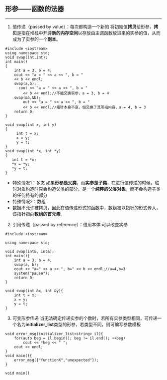 ## 形参——函数的法器
* * *
1. 值传递（passed by value）：每次都构造一个新的
将初始值**拷贝**给形参，**拷贝**是指在堆栈中开辟**新的内存空间**以存放由主调函数放进来的实参的值，从而成为了实参的一个**副本**。
```
#include <iostream>  
using namespace std;  
void swap(int,int);  
int main()  
{  
    int a = 3, b = 4;  
    cout << "a = " << a << ", b = "  
    << b << endl;  
    swap(a,b);  
      cout << "a = " << a << ", b = "  
        << b << endl;//不能交换实参，a = 3, b = 4
    swap(&a,&b);
        out << "a = " << a << ", b = "  
        << b << endl;//指针本身不变，但交换了其所指内容，a = 4, b = 3
    return 0;  
} 

void swap(int x, int y)  
{  
     int t = x;  
     x = y;  
     y = t;  
}
void swap(int *x, int *y)  
{  
   int t = *x;  
   *x = *y;  
   *y = t;  
}  
```
- 特殊情况1：多态
如果**形参是父类**，而**实参是子类**，在进行值传递的时候，临时对象构造时只会构造父类的部分，是一个**纯粹的父类对象**，而不会构造子类的任何特有的部分
- 特殊情况2：数组
- 数据不允许被拷贝，因此在值传递形式的函数中，数组被以指针的形式传入，该指针指向**数组的首元素**。

2. 引用传递（passed by reference）：借用本体
可以改变实参
```
#include <iostream>
 
using namespace std;
 
void swap(int&, int&);
int main(){
	int a = 3, b = 4;
	swap(a, b);
	cout << "a=" << a << ", b=" << b << endl;//a=4,b=3
	system("pause");
	return 0;
}
 
void swap(int &x, int &y){
	int t = x;
	x = y;
	y = t;
}
```
3. 可变形参传递
当无法确定传递实参的个数时，若所有实参类型相同，可传递一个名为**initializer_list**类型的形参，若类型不同，则可编写参数模板
```
void error_msg(initializer_list<string> il){
	for(auto beg = il.begin(); beg != il.end(); ++beg)
		cout << *beg << " ";
	cout << endl;
}
void main(){
	error_msg({"functionX","unexpected"});
}
```
```
void main()
```
